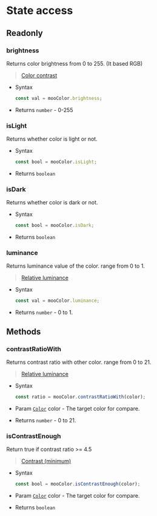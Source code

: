 # State access

## Readonly

### brightness

Returns color brightness from 0 to 255. (It based RGB)

> [Color contrast](https://www.w3.org/TR/AERT/#color-contrast)

- Syntax

  ``` js
  const val = mooColor.brightness;
  ```

- Returns `number` - 0-255

### isLight

Returns whether color is light or not.

- Syntax

  ``` js
  const bool = mooColor.isLight;
  ```

- Returns `boolean`

### isDark

Returns whether color is dark or not.

- Syntax

  ``` js
  const bool = mooColor.isDark;
  ```

- Returns `boolean`

### luminance

Returns luminance value of the color. range from 0 to 1.

> [Relative luminance](https://www.w3.org/TR/2008/REC-WCAG20-20081211/#relativeluminancedef)

- Syntax

  ``` js
  const val = mooColor.luminance;
  ```

- Returns `number` - 0 to 1.

## Methods

### contrastRatioWith

Returns contrast ratio with other color. range from 0 to 21.

> [Relative luminance](https://www.w3.org/TR/2008/REC-WCAG20-20081211/#relativeluminancedef)

- Syntax

  ``` js
  const ratio = mooColor.contrastRatioWith(color);
  ```

- Param [`Color`](setter.md#color-data) color - The target color for compare.
- Returns `number` - 0 to 21.

### isContrastEnough

Return true if contrast ratio >= 4.5

> [Contrast (minimum)](https://www.w3.org/WAI/WCAG20/quickref/#qr-visual-audio-contrast-contrast)

- Syntax

  ``` js
  const bool = mooColor.isContrastEnough(color);
  ```

- Param [`Color`](setter.md#color-data) color - The target color for compare.
- Returns `boolean`
